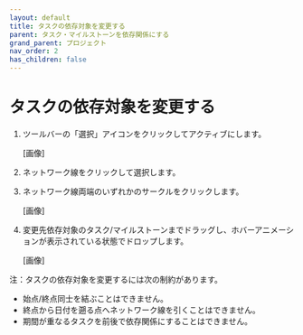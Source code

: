 ```yaml
---
layout: default
title: タスクの依存対象を変更する
parent: タスク・マイルストーンを依存関係にする
grand_parent: プロジェクト
nav_order: 2
has_children: false
---
```


# タスクの依存対象を変更する

1. ツールバーの「選択」アイコンをクリックしてアクティブにします。
    
    [画像]
    
2. ネットワーク線をクリックして選択します。
3. ネットワーク線両端のいずれかのサークルをクリックします。
    
    [画像]
    
4. 変更先依存対象のタスク/マイルストーンまでドラッグし、ホバーアニメーションが表示されている状態でドロップします。

    [画像]
    
注：タスクの依存対象を変更するには次の制約があります。

- 始点/終点同士を結ぶことはできません。
- 終点から日付を遡る点へネットワーク線を引くことはできません。
- 期間が重なるタスクを前後で依存関係にすることはできません。